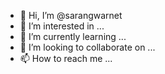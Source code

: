 - 👋 Hi, I’m @sarangwarnet
- 👀 I’m interested in ...
- 🌱 I’m currently learning ...
- 💞️ I’m looking to collaborate on ...
- 📫 How to reach me ...

<!---
sarangwarnet/sarangwarnet is a ✨ special ✨ repository because its `README.md` (this file) appears on your GitHub profile.
You can click the Preview link to take a look at your changes.
--->
